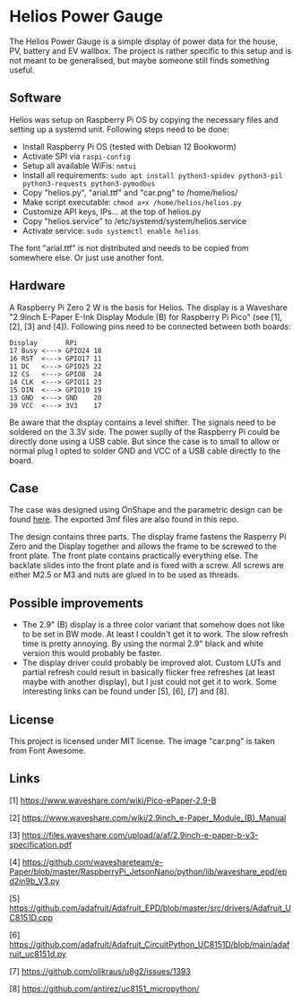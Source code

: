 # Helios Power Gauge
The Helios Power Gauge is a simple display of power data for the house, PV, battery and EV wallbox. The project is rather specific to this setup and is not meant to be generalised, but maybe someone still finds something useful.


## Software
Helios was setup on Raspberry Pi OS by copying the necessary files and setting up a systemd unit. Following steps need to be done:
* Install Raspberry Pi OS (tested with Debian 12 Bookworm)
* Activate SPI via `raspi-config`
* Setup all available WiFis: `nmtui`
* Install all requirements: `sudo apt install python3-spidev python3-pil python3-requests python3-pymodbus`
* Copy "helios.py", "arial.ttf" and "car.png" to /home/helios/
* Make script executable: `chmod a+x /home/helios/helios.py`
* Customize API keys, IPs... at the top of helios.py
* Copy "helios.service" to /etc/systemd/system/helios.service
* Activate service: `sudo systemctl enable helios`

The font "arial.ttf" is not distributed and needs to be copied from somewhere else. Or just use another font.


## Hardware
A Raspberry Pi Zero 2 W is the basis for Helios. The display is a Waveshare "2.9inch E-Paper E-Ink Display Module (B) for Raspberry Pi Pico" (see [1], [2], [3] and [4]). Following pins need to be connected between both boards:

    Display       RPi
    17 Busy <---> GPIO24 18
    16 RST  <---> GPIO17 11
    11 DC   <---> GPIO25 22
    12 CS   <---> GPIO8  24
    14 CLK  <---> GPIO11 23
    15 DIN  <---> GPIO10 19
    13 GND  <---> GND    20
    39 VCC  <---> 3V3    17

Be aware that the display contains a level shifter. The signals need to be soldered on the 3.3V side. The power suplly of the Raspberry Pi could be directly done using a USB cable. But since the case is to small to allow or normal plug I opted to solder GND and VCC of a USB cable directly to the board.


## Case
The case was designed using OnShape and the parametric design can be found [here](https://cad.onshape.com/documents/793ead52422ab2c3b7f9ba85/w/d6f01563430c41d83c825577/e/830e2b94e4fecfd9d25fe38c). The exported 3mf files are also found in this repo.

The design contains three parts. The display frame fastens the Rasperry Pi Zero and the Display together and allows the frame to be screwed to the front plate. The front plate contains practically everything else. The backlate slides into the front plate and is fixed with a screw. All screws are either M2.5 or M3 and nuts are glued in to be used as threads.


## Possible improvements
* The 2.9" (B) display is a three color variant that somehow does not like to be set in BW mode. At least I couldn't get it to work. The slow refresh time is pretty annoying. By using the normal 2.9" black and white version this would probably be faster.
* The display driver could probably be improved alot. Custom LUTs and partial refresh could result in basically flicker free refreshes (at least maybe with another display), but I just could not get it to work. Some interesting links can be found under [5], [6], [7] and [8].


## License
This project is licensed under MIT license. The image "car.png" is taken from Font Awesome.


## Links
[1] https://www.waveshare.com/wiki/Pico-ePaper-2.9-B

[2] https://www.waveshare.com/wiki/2.9inch_e-Paper_Module_(B)_Manual

[3] https://files.waveshare.com/upload/a/af/2.9inch-e-paper-b-v3-specification.pdf

[4] https://github.com/waveshareteam/e-Paper/blob/master/RaspberryPi_JetsonNano/python/lib/waveshare_epd/epd2in9b_V3.py

[5] https://github.com/adafruit/Adafruit_EPD/blob/master/src/drivers/Adafruit_UC8151D.cpp

[6] https://github.com/adafruit/Adafruit_CircuitPython_UC8151D/blob/main/adafruit_uc8151d.py

[7] https://github.com/olikraus/u8g2/issues/1393

[8] https://github.com/antirez/uc8151_micropython/
